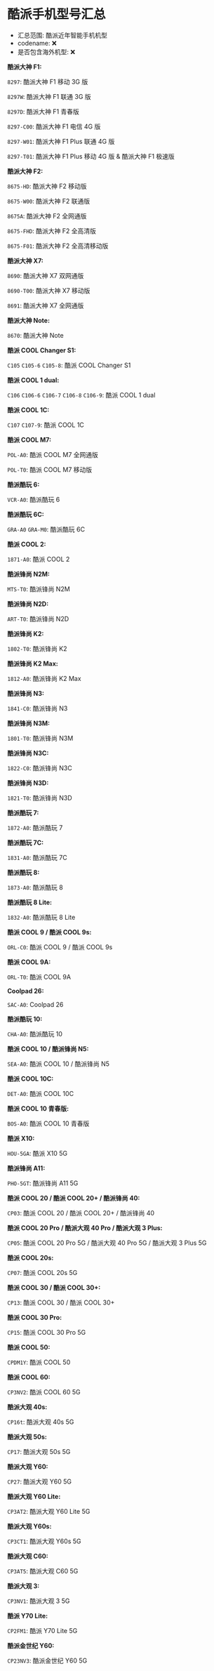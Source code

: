 # 酷派手机型号汇总

- 汇总范围: 酷派近年智能手机机型
- codename: ❌
- 是否包含海外机型: ❌

**酷派大神 F1:**

`8297`: 酷派大神 F1 移动 3G 版

`8297W`: 酷派大神 F1 联通 3G 版

`8297D`: 酷派大神 F1 青春版

`8297-C00`: 酷派大神 F1 电信 4G 版

`8297-W01`: 酷派大神 F1 Plus 联通 4G 版

`8297-T01`: 酷派大神 F1 Plus 移动 4G 版 & 酷派大神 F1 极速版​

**酷派大神 F2:**

`8675-HD`: 酷派大神 F2 移动版

`8675-W00`: 酷派大神 F2 联通版

`8675A`: 酷派大神 F2 全网通版

`8675-FHD`: 酷派大神 F2 全高清版

`8675-F01`: 酷派大神 F2 全高清移动版​​

**酷派大神 X7:​**

`8690`: 酷派大神 X7 双网通版

`8690-T00`: 酷派大神 X7 移动版

`8691`: 酷派大神 X7 全网通版 

**酷派大神 Note:**

`8670`: 酷派大神 Note​

**酷派 COOL Changer S1:**

`C105` `C105-6` `C105-8`: 酷派 COOL Changer S1

**酷派 COOL 1 dual:**

`C106` `C106-6` `C106-7` `C106-8` `C106-9`: 酷派 COOL 1 dual

**酷派 COOL 1C:**

`C107` `C107-9`: 酷派 COOL 1C

**酷派 COOL M7:**

`POL-A0`: 酷派 COOL M7 全网通版

`POL-T0`: 酷派 COOL M7 移动版

**酷派酷玩 6:**

`VCR-A0`: 酷派酷玩 6

**酷派酷玩 6C:**

`GRA-A0` `GRA-M0`: 酷派酷玩 6C

**酷派 COOL 2:**

`1871-A0`: 酷派 COOL 2

**酷派锋尚 N2M:**

`MTS-T0`: 酷派锋尚 N2M

**酷派锋尚 N2D:**

`ART-T0`: 酷派锋尚 N2D

**酷派锋尚 K2:**

`1802-T0`: 酷派锋尚 K2

**酷派锋尚 K2 Max:**

`1812-A0`: 酷派锋尚 K2 Max

**酷派锋尚 N3:**

`1841-C0`: 酷派锋尚 N3

**酷派锋尚 N3M:**

`1801-T0`: 酷派锋尚 N3M

**酷派锋尚 N3C:**

`1822-C0`: 酷派锋尚 N3C

**酷派锋尚 N3D:**

`1821-T0`: 酷派锋尚 N3D

**酷派酷玩 7:**

`1872-A0`: 酷派酷玩 7

**酷派酷玩 7C:**

`1831-A0`: 酷派酷玩 7C

**酷派酷玩 8:**

`1873-A0`: 酷派酷玩 8

**酷派酷玩 8 Lite:**

`1832-A0`: 酷派酷玩 8 Lite

**酷派 COOL 9 / 酷派 COOL 9s:**

`ORL-C0`: 酷派 COOL 9 / 酷派 COOL 9s

**酷派 COOL 9A:**

`ORL-T0`: 酷派 COOL 9A

**Coolpad 26:**

`SAC-A0`: Coolpad 26

**酷派酷玩 10:**

`CHA-A0`: 酷派酷玩 10

**酷派 COOL 10 / 酷派锋尚 N5:**

`SEA-A0`: 酷派 COOL 10 / 酷派锋尚 N5

**酷派 COOL 10C:**

`DET-A0`: 酷派 COOL 10C

**酷派 COOL 10 青春版:**

`BOS-A0`: 酷派 COOL 10 青春版

**酷派 X10:**

`HOU-5GA`: 酷派 X10 5G

**酷派锋尚 A11:**

`PHO-5GT`: 酷派锋尚 A11 5G

**酷派 COOL 20 / 酷派 COOL 20+ / 酷派锋尚 40:**

`CP03`: 酷派 COOL 20 / 酷派 COOL 20+ / 酷派锋尚 40

**酷派 COOL 20 Pro / 酷派大观 40 Pro / 酷派大观 3 Plus:**

`CP05`: 酷派 COOL 20 Pro 5G / 酷派大观 40 Pro 5G / 酷派大观 3 Plus 5G

**酷派 COOL 20s:**

`CP07`: 酷派 COOL 20s 5G

**酷派 COOL 30 / 酷派 COOL 30+:**

`CP13`: 酷派 COOL 30 / 酷派 COOL 30+

**酷派 COOL 30 Pro:**

`CP15`: 酷派 COOL 30 Pro 5G

**酷派 COOL 50:**

`CPDM1Y`: 酷派 COOL 50

**酷派 COOL 60:**

`CP3NV2`: 酷派 COOL 60 5G

**酷派大观 40s:**

`CP16t`: 酷派大观 40s 5G

**酷派大观 50s:**

`CP17`: 酷派大观 50s 5G

**酷派大观 Y60:**

`CP27`: 酷派大观 Y60 5G

**酷派大观 Y60 Lite:**

`CP3AT2`: 酷派大观 Y60 Lite 5G

**酷派大观 Y60s:**

`CP3CT1`: 酷派大观 Y60s 5G

**酷派大观 C60:**

`CP3AT5`: 酷派大观 C60 5G

**酷派大观 3:**

`CP3NV1`: 酷派大观 3 5G

**酷派 Y70 Lite:**

`CP2FM1`: 酷派 Y70 Lite 5G

**酷派金世纪 Y60:**

`CP23NV3`: 酷派金世纪 Y60 5G